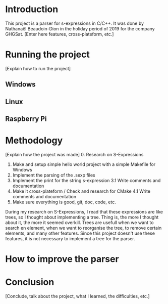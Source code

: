 # Introduction

This project is a parser for s-expressions in C/C++. It was done by Nathanaël Beaudoin-Dion in the holiday period of 2019 for the company GHGSat. [Enter here features, cross-plateform, etc.]

# Running the project

[Explain how to run the project]

## Windows

## Linux

## Raspberry Pi

# Methodology

[Explain how the project was made]
0. Research on S-Expressions
1. Make and setup simple hello world project with a simple Makefile for Windows
2. Implement the parsing of the .sexp files 
3. Implement the print for the string s-expression
3.1 Write comments and documentation
4. Make it cross-plateform / Check and research for CMake
4.1 Write comments and documentation
5. Make sure everything is good, git, doc, code, etc.

During my research on S-Expressions, I read that these expressions are like trees, so I thought about implementing a tree. Thing is, the more I thought about it, the more it seemed overkill. Trees are usefull when we want to search en element, when we want to reorganise the tree, to remove certain elements, and many other features. Since this project doesn't use these features, it is not necessary to implement a tree for the parser. 

# How to improve the parser

# Conclusion

[Conclude, talk about the project, what I learned, the difficulties, etc.] 

